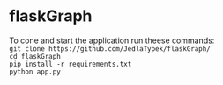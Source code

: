 ﻿# flaskGraph

To cone and start the application run theese commands:  
`git clone https://github.com/JedlaTypek/flaskGraph/`  
`cd flaskGraph`  
`pip install -r requirements.txt`  
`python app.py`
